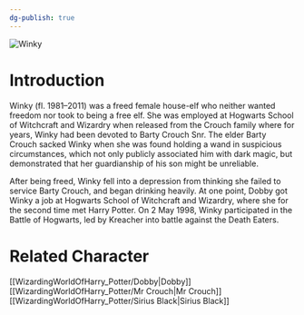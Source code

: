 ```yaml
---
dg-publish: true
---
```

![Winky](http://rxbg5ysja.bkt.gdipper.com/Winky.png)
# Introduction
Winky (fl. 1981–2011) was a freed female house-elf who neither wanted freedom nor took to being a free elf. She was employed at Hogwarts School of Witchcraft and Wizardry when released from the Crouch family where for years, Winky had been devoted to Barty Crouch Snr. The elder Barty Crouch sacked Winky when she was found holding a wand in suspicious circumstances, which not only publicly associated him with dark magic, but demonstrated that her guardianship of his son might be unreliable.

After being freed, Winky fell into a depression from thinking she failed to service Barty Crouch, and began drinking heavily. At one point, Dobby got Winky a job at Hogwarts School of Witchcraft and Wizardry, where she for the second time met Harry Potter. On 2 May 1998, Winky participated in the Battle of Hogwarts, led by Kreacher into battle against the Death Eaters.

# Related Character
[[WizardingWorldOfHarry_Potter/Dobby\|Dobby]]
[[WizardingWorldOfHarry_Potter/Mr Crouch\|Mr Crouch]]
[[WizardingWorldOfHarry_Potter/Sirius Black\|Sirius Black]]
